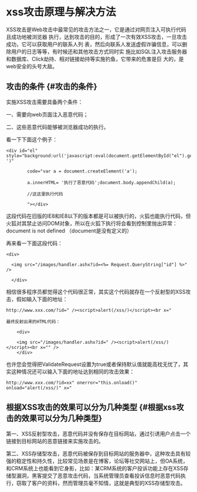 # xss攻击原理与解决方法

XSS攻击是Web攻击中最常见的攻击方法之一，它是通过对网页注入可执行代码且成功地被浏览器 执行，达到攻击的目的，形成了一次有效XSS攻击，一旦攻击成功，它可以获取用户的联系人列 表，然后向联系人发送虚假诈骗信息，可以删除用户的日志等等，有时候还和其他攻击方式同时实 施比如SQL注入攻击服务器和数据库、Click劫持、相对链接劫持等实施钓鱼，它带来的危害是巨 大的，是web安全的头号大敌。

## 攻击的条件 {#攻击的条件}

实施XSS攻击需要具备两个条件：

一、需要向web页面注入恶意代码；

二、这些恶意代码能够被浏览器成功的执行。

看一下下面这个例子：

```
<div id="el" style="background:url('javascript:eval(document.getElementById("el").getAttribute("code")) ')"

        code="var a = document.createElement('a');

        a.innerHTML= '执行了恶意代码';document.body.appendChild(a);

        //这这里执行代码

        "></div>
```

这段代码在旧版的IE8和IE8以下的版本都是可以被执行的，火狐也能执行代码，但火狐对其禁止访问DOM对象，所以在火狐下执行将会看到控制里抛出异常：document is not defined （document是没有定义的）

再来看一下面这段代码：

```
<div>

  <img src="/images/handler.ashx?id=<%= Request.QueryString["id"] %>" />

  </div>
```

相信很多程序员都觉得这个代码很正常，其实这个代码就存在一个反射型的XSS攻击，假如输入下面的地址：

```
http://www.xxx.com/?id=" /><script>alert(/xss/)</script><br x="

最终反射出来的HTML代码：

    <div>

    <img src="/images/handler.ashx?id=" /><script>alert(/xss/)</script><br x="" />
    </div>
```

也许您会觉得把ValidateRequest设置为true或者保持默认值就能高枕无忧了，其实这种情况还可以输入下面的地址达到相同的攻击效果：

```
http://www.xxx.com/?id=xx" οnerrοr="this.onload()" οnlοad="alert(/xss/)" x="
```

## 根据XSS攻击的效果可以分为几种类型 {#根据xss攻击的效果可以分为几种类型}

第一、XSS反射型攻击，恶意代码并没有保存在目标网站，通过引诱用户点击一个链接到目标网站的恶意链接来实施攻击的。

第二、XSS存储型攻击，恶意代码被保存到目标网站的服务器中，这种攻击具有较强的稳定性和持久性，比较常见场景是在博客，论坛等社交网站上，但OA系统，和CRM系统上也能看到它身影，比如：某CRM系统的客户投诉功能上存在XSS存储型漏洞，黑客提交了恶意攻击代码，当系统管理员查看投诉信息时恶意代码执行，窃取了客户的资料，然而管理员毫不知情，这就是典型的XSS存储型攻击。


